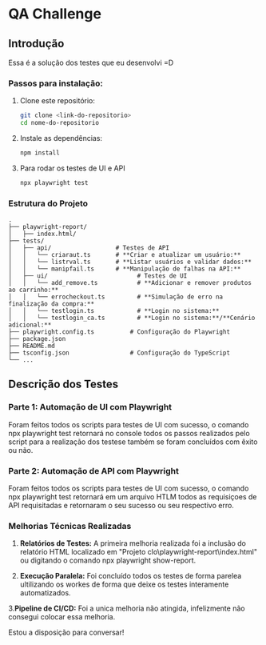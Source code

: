 # QA Challenge

## Introdução
Essa é a solução dos testes que eu desenvolvi =D

### Passos para instalação:

1. Clone este repositório:

   ```bash
   git clone <link-do-repositorio>
   cd nome-do-repositorio
   ```

2. Instale as dependências:

   ```bash
   npm install
   ```

3. Para rodar os testes de UI e API 

   ```bash
   npx playwright test
   ```

### Estrutura do Projeto

```plaintext
.
├── playwright-report/
│   ├── index.html/
├── tests/
│   ├── api/                  # Testes de API 
│   │   └── criaraut.ts       # **Criar e atualizar um usuário:**
│   │   └── listrval.ts       # **Listar usuários e validar dados:**
│   │   └── manipfail.ts      # **Manipulação de falhas na API:**
│   ├── ui/                         # Testes de UI
│   │   └── add_remove.ts           # **Adicionar e remover produtos ao carrinho:**
│   │   └── errocheckout.ts         # **Simulação de erro na finalização da compra:**
│   │   └── testlogin.ts            # **Login no sistema:**
│   │   └── testlogin_ca.ts         # **Login no sistema:**/**Cenário adicional:**
├── playwright.config.ts          # Configuração do Playwright
├── package.json
├── README.md
├── tsconfig.json                 # Configuração do TypeScript
└── ...
```

## Descrição dos Testes

### Parte 1: Automação de UI com Playwright

Foram feitos todos os scripts para testes de UI com sucesso, o comando npx playwright test retornará no console todos os passos realizados pelo script para a realização dos testese também se foram concluídos com êxito ou não.

### Parte 2: Automação de API com Playwright

Foram feitos todos os scripts para testes de UI com sucesso, o comando npx playwright test retornará em um arquivo HTLM todos as requisiçoes de API requisitadas e retornaram o seu sucesso ou seu respectivo erro.

### Melhorias Técnicas Realizadas

1. **Relatórios de Testes:**
   A primeira melhoria realizada foi a inclusão do relatório HTML localizado em "Projeto clo\playwright-report\index.html" ou digitando o comando npx playwright show-report.

2. **Execução Paralela:**
   Foi concluído todos os testes de forma parelea ultilizando os workes de forma que deixe os testes interamente automatizados.
 
 3.**Pipeline de CI/CD:**
   Foi a unica melhoria não atingida, infelizmente não consegui colocar essa melhoria.

   Estou a disposição para conversar!
